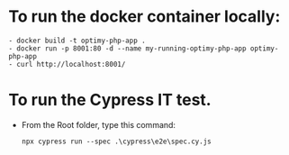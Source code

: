 # To run the docker container locally:
    
    - docker build -t optimy-php-app .
    - docker run -p 8001:80 -d --name my-running-optimy-php-app optimy-php-app  
    - curl http://localhost:8001/


# To run the Cypress IT test. 
-   From the Root folder, type this command:

        npx cypress run --spec .\cypress\e2e\spec.cy.js